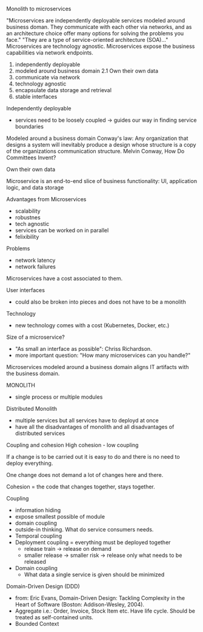Monolith to microservices

"Microservices are independently deployable services modeled around business doman. They communicate with each other via networks, and as an architecture choice offer many options for solving the problems you face."
"They are a type of service-oriented architecture (SOA)..."
Microservices are technology agnostic.
Microservices expose the business capabilities via network endpoints.

1. independently deployable
2. modeled around business domain
2.1 Own their own data
3. communicate via network
4. technology agnostic
5. encapsulate data storage and retrieval
6. stable interfaces

Independently deployable
- services need to be loosely coupled
-> guides our way in finding service boundaries

Modeled around a business domain
Conway's law: Any organization that designs a system will inevitably produce a design whose structure is a copy of the organizations communication structure.
Melvin Conway, How Do Committees Invent?

Own their own data

Microservice is an end-to-end slice of business functionality: UI, application logic, and data storage

Advantages from Microservices
- scalability
- robustnes
- tech agnostic
- services can be worked on in parallel
- felixibility

Problems
- network latency
- network failures

Microservices have a cost associated to them.

User interfaces
- could also be broken into pieces and does not have to be a monolith

Technology
- new technology comes with a cost (Kubernetes, Docker, etc.)

Size of a microservice?
- "As small an interface as possible": Chriss Richardson.
- more important question: "How many microservices can you handle?"

Microservices modeled around a business domain aligns IT artifacts with the business domain.

MONOLITH
- single process or multiple modules

Distributed Monolith
- multiple services but all services have to deployd at once
- have all the disadvantages of monolith and all disadvantages of distributed services

Coupling and cohesion
High cohesion - low coupling

If a change is to be carried out it is easy to do and there is no need to deploy everything.

One change does not demand a lot of changes here and there.

Cohesion = the code that changes together, stays together.

Coupling
- information hiding
- expose smallest possible of module
- domain coupling
- outside-in thinking. What do service consumers needs.
- Temporal coupling 
- Deployment coupling = everything must be deployed together
    - release train -> release on demand
    - smaller release -> smaller risk
    -> release only what needs to be released
- Domain coupling 
    - What data a single service is given should be minimized

Domain-Driven Design (DDD)
- from:
    Eric Evans, Domain-Driven Design: Tackling Complexity in the Heart of Software (Boston: Addison-Wesley, 2004).
- Aggregate i.e.: Order, Invoice, Stock Item etc. Have life cycle. Should be treated as self-contained units.
- Bounded Context 











